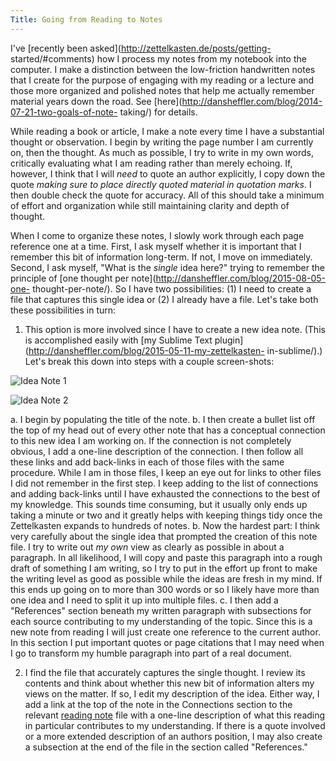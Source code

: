```yaml
---
Title: Going from Reading to Notes
---
```



I've [recently been asked](http://zettelkasten.de/posts/getting-
started/#comments) how I process my notes from my notebook into the
computer.  I make a distinction between the low-friction
handwritten notes that I create for the purpose of engaging with my
reading or a lecture and those more organized and polished notes
that help me actually remember material years down the road.  See
[here](http://dansheffler.com/blog/2014-07-21-two-goals-of-note-
taking/) for details.

While reading a book or article, I make a note every time I have a
substantial thought or observation.  I begin by writing the page
number I am currently on, then the thought.  As much as possible, I
try to write in my own words, critically evaluating what I am
reading rather than merely echoing.  If, however, I think that I
will *need* to quote an author explicitly, I copy down the quote
*making sure to place directly quoted material in quotation marks*.
I then double check the quote for accuracy.  All of this should
take a minimum of effort and organization while still maintaining
clarity and depth of thought.

When I come to organize these notes, I slowly work through each
page reference one at a time.  First, I ask myself whether it is
important that I remember this bit of information long-term.  If
not, I move on immediately.  Second, I ask myself, "What is the
*single* idea here?" trying to remember the principle of [one
thought per note](http://dansheffler.com/blog/2015-08-05-one-
thought-per-note/).  So I have two possibilities: (1) I need to
create a file that captures this single idea or (2) I already have
a file.  Let's take both these possibilities in turn:

1. This option is more involved since I have to create a new idea
   note.  (This is accomplished easily with [my Sublime Text
   plugin](http://dansheffler.com/blog/2015-05-11-my-zettelkasten-
   in-sublime/).)  Let's break this down into steps with a couple
   screen-shots:

![Idea Note 1](http://dansheffler.com/images/Plato_-_Tripartition_-_Internal_Conflict_md_—_Notes1.png)

![Idea Note 2](http://dansheffler.com/images/Plato_-_Tripartition_-_Internal_Conflict_md_—_Notes2.png)

a. I begin by populating the title of the note.
b. I then create a bullet list off the top of my head out of every
   other note that has a conceptual connection to this new idea I
   am working on.  If the connection is not completely obvious, I
   add a one-line description of the connection.  I then follow all
   these links and add back-links in each of those files with the
   same procedure.  While I am in those files, I keep an eye out
   for links to other files I did not remember in the first step. I
   keep adding to the list of connections and adding back-links
   until I have exhausted the connections to the best of my
   knowledge.  This sounds time consuming, but it usually only ends
   up taking a minute or two and it greatly helps with keeping
   things tidy once the Zettelkasten expands to hundreds of notes.
b. Now the hardest part: I think very carefully about the single
   idea that prompted the creation of this note file.  I try to
   write out *my own* view as clearly as possible in about a
   paragraph.  In all likelihood, I will copy and paste this
   paragraph into a rough draft of something I am writing, so I try
   to put in the effort up front to make the writing level as good
   as possible while the ideas are fresh in my mind.  If this ends
   up going on to more than 300 words or so I likely have more than
   one idea and I need to split it up into multiple files.
c. I then add a "References" section beneath my written paragraph
   with subsections for each source contributing to my
   understanding of the topic.  Since this is a new note from
   reading I will just create one reference to the current author.
   In this section I put important quotes or page citations that I
   may need when I go to transform my humble paragraph into part of
   a real document.

2. I find the file that accurately captures the single thought.  I
   review its contents and think about whether this new bit of
   information alters my views on the matter.  If so, I edit my
   description of the idea.  Either way, I add a link at the top of
   the note in the Connections section to the relevant [reading
   note](http://dansheffler.com/blog/2015-08-10-reading-notes/)
   file with a one-line description of what this reading in
   particular contributes to my understanding.  If there is a quote
   involved or a more extended description of an authors position,
   I may also create a subsection at the end of the file in the
   section called "References."